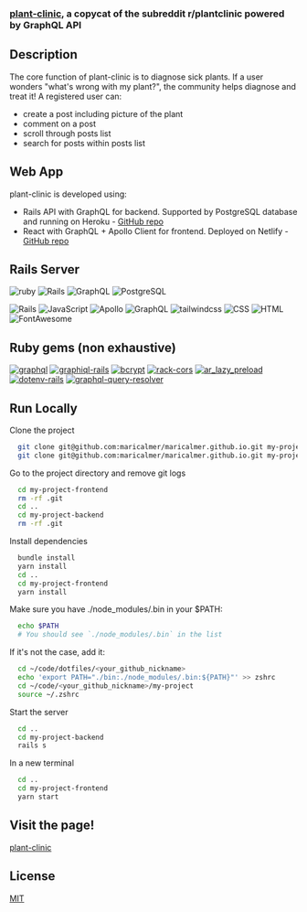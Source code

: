 ### [plant-clinic](https://mellifluous-arithmetic-b968bd.netlify.app/), a copycat of the subreddit r/plantclinic powered by GraphQL API

## Description

The core function of plant-clinic is to diagnose sick plants. If a user wonders "what's wrong with my plant?", the community helps diagnose and treat it! A registered user can:
- create a post including picture of the plant
- comment on a post
- scroll through posts list
- search for posts within posts list

## Web App

plant-clinic is developed using:
- Rails API with GraphQL for backend. Supported by PostgreSQL database and running on Heroku - [GitHub repo](https://github.com/maricalmer/plant-clinic_backend)
- React with GraphQL + Apollo Client for frontend. Deployed on Netlify - [GitHub repo](https://github.com/maricalmer/plant-clinic_frontend)

## Rails Server

![ruby](https://img.shields.io/badge/Ruby-3.1.2-F32C24?style=for-the-badge&logo=ruby&logoColor=white) ![Rails](https://img.shields.io/badge/Rails-7.0.6-C52F24?style=for-the-badge&logo=rubyonrails&logoColor=white) ![GraphQL](https://img.shields.io/badge/graphql-16.7.1-F6009B?style=for-the-badge&logo=graphql&logoColor=white) ![PostgreSQL](https://img.shields.io/badge/PostgreSQL-14.8-4764BE?style=for-the-badge&logo=postgresql&logoColor=white)


![Rails](https://img.shields.io/badge/React-18.2-139ECA?style=for-the-badge&logo=react&logoColor=white) ![JavaScript](https://img.shields.io/badge/JavaScript-ES6-yellow?style=for-the-badge&logo=javascript&logoColor=white) ![Apollo](https://img.shields.io/badge/apollo-3.7.17-2E1D80?style=for-the-badge&logo=apollographql&logoColor=white) ![GraphQL](https://img.shields.io/badge/graphql-16.7.1-F6009B?style=for-the-badge&logo=graphql&logoColor=white) ![tailwindcss](https://img.shields.io/badge/tailwindcss-3.2.2-37BCF8?style=for-the-badge&logo=tailwindcss&logoColor=white) ![CSS](https://img.shields.io/badge/CSS-3-264DE4?style=for-the-badge&logo=css&logoColor=white) ![HTML](https://img.shields.io/badge/HTML-5-E34F26?style=for-the-badge&logo=html5&logoColor=white) ![FontAwesome](https://img.shields.io/badge/FontAwesome-5-528CD7?style=for-the-badge&logo=fontawesome&logoColor=white)

## Ruby gems (non exhaustive)

[![graphql](https://img.shields.io/badge/graphql-1.13.19-red.svg)](https://rubygems.org/gems/graphql) [![graphiql-rails](https://img.shields.io/badge/graphiql--rails-1.9.0-red.svg)](https://rubygems.org/gems/graphiql-rails) [![bcrypt](https://img.shields.io/badge/bcrypt-3.1.19-red.svg)](https://rubygems.org/gems/bcrypt) [![rack-cors](https://img.shields.io/badge/rack--cors-2.0.1-red.svg)](https://rubygems.org/gems/rack-cors) [![ar_lazy_preload](https://img.shields.io/badge/ar_lazy_preload-2.0.0-red.svg)](https://rubygems.org/gems/ar_lazy_preload) [![dotenv-rails](https://img.shields.io/badge/dotenv--rails-2.8.1-red.svg)](https://rubygems.org/gems/dotenv-rails) [![graphql-query-resolver](https://img.shields.io/badge/graphql--query--resolver-0.2.0-red.svg)](https://rubygems.org/gems/graphql-query-resolver)

## Run Locally

Clone the project

```bash
  git clone git@github.com:maricalmer/maricalmer.github.io.git my-project-frontend
  git clone git@github.com:maricalmer/maricalmer.github.io.git my-project-backend
```

Go to the project directory and remove git logs

```bash
  cd my-project-frontend
  rm -rf .git
  cd ..
  cd my-project-backend
  rm -rf .git
```

Install dependencies

```bash
  bundle install
  yarn install
  cd ..
  cd my-project-frontend
  yarn install
```

Make sure you have ./node_modules/.bin in your $PATH:

```bash
  echo $PATH
  # You should see `./node_modules/.bin` in the list
```

If it's not the case, add it:

```bash
  cd ~/code/dotfiles/<your_github_nickname>
  echo 'export PATH="./bin:./node_modules/.bin:${PATH}"' >> zshrc
  cd ~/code/<your_github_nickname>/my-project
  source ~/.zshrc
```

Start the server

```bash
  cd ..
  cd my-project-backend
  rails s
```

In a new terminal

```bash
  cd ..
  cd my-project-frontend
  yarn start
```

## Visit the page!

[plant-clinic](https://mellifluous-arithmetic-b968bd.netlify.app/)

## License


[MIT](https://choosealicense.com/licenses/mit/)
